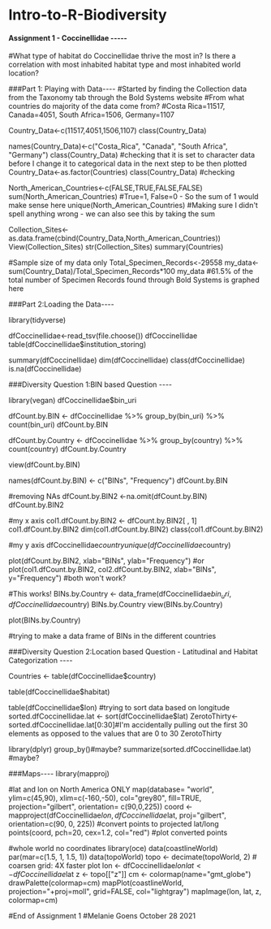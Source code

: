 # Intro-to-R-Biodiversity

#### Assignment 1 - Coccinellidae -----

#What type of habitat do Coccinellidae thrive the most in? Is there a correlation with most inhabited habitat type and most inhabited world location?

###Part 1: Playing with Data----
#Started by finding the Collection data from the Taxonomy tab through the Bold Systems website
#From what countries do majority of the data come from?
#Costa Rica=11517, Canada=4051, South Africa=1506, Germany=1107

Country_Data<-c(11517,4051,1506,1107)
class(Country_Data)

names(Country_Data)<-c("Costa_Rica", "Canada", "South Africa", "Germany")
class(Country_Data) #checking that it is set to character data before I change it to categorical data in the next step to be then plotted
Country_Data<-as.factor(Countries)
class(Country_Data) #checking

North_American_Countries<-c(FALSE,TRUE,FALSE,FALSE)
sum(North_American_Countries) #True=1, False=0 - So the sum of 1 would make sense here
unique(North_American_Countries) #Making sure I didn't spell anything wrong - we can also see this by taking the sum

Collection_Sites<-as.data.frame(cbind(Country_Data,North_American_Countries))
View(Collection_Sites)
str(Collection_Sites)
summary(Countries)

#Sample size of my data only
Total_Specimen_Records<-29558
my_data<-sum(Country_Data)/Total_Specimen_Records*100
my_data
#61.5% of the total number of Specimen Records found through Bold Systems is graphed here



###Part 2:Loading the Data----

library(tidyverse)

dfCoccinellidae<-read_tsv(file.choose())
dfCoccinellidae
table(dfCoccinellidae$institution_storing)

summary(dfCoccinellidae)
dim(dfCoccinellidae)
class(dfCoccinellidae)
is.na(dfCoccinellidae)
       

###Diversity Question 1:BIN based Question ----

library(vegan)
dfCoccinellidae$bin_uri

dfCount.by.BIN <- dfCoccinellidae %>%
  group_by(bin_uri) %>%
  count(bin_uri)
dfCount.by.BIN

dfCount.by.Country <- dfCoccinellidae %>%
  group_by(country) %>%
  count(country)
dfCount.by.Country

view(dfCount.by.BIN)

names(dfCount.by.BIN) <- c("BINs", "Frequency")
dfCount.by.BIN

#removing NAs
dfCount.by.BIN2 <-na.omit(dfCount.by.BIN)
dfCount.by.BIN2

#my x axis
col1.dfCount.by.BIN2 <- dfCount.by.BIN2[ , 1]
col1.dfCount.by.BIN2
dim(col1.dfCount.by.BIN2)
class(col1.dfCount.by.BIN2)

#my y axis
dfCoccinellidae$country
unique(dfCoccinellidae$country)

plot(dfCount.by.BIN2, xlab="BINs", ylab="Frequency")
#or
plot(col1.dfCount.by.BIN2, col2.dfCount.by.BIN2, xlab="BINs", y="Frequency")
#both won't work?

#This works!
BINs.by.Country <- data_frame(dfCoccinellidae$bin_uri, dfCoccinellidae$country)
BINs.by.Country
view(BINs.by.Country)

plot(BINs.by.Country)

#trying to make a data frame of BINs in the different countries

###Diversity Question 2:Location based Question - Latitudinal and Habitat Categorization ----

Countries <- table(dfCoccinellidae$country)

table(dfCoccinellidae$habitat)

table(dfCoccinellidae$lon) #trying to sort data based on longitude
sorted.dfCoccinellidae.lat <- sort(dfCoccinellidae$lat)
ZerotoThirty<-sorted.dfCoccinellidae.lat[0:30]#I'm accidentally pulling out the first 30 elements as opposed to the values that are 0 to 30
ZerotoThirty

library(dplyr)
group_by()#maybe?
summarize(sorted.dfCoccinellidae.lat) #maybe?


###Maps----
library(mapproj)

#lat and lon on North America ONLY
map(database= "world", ylim=c(45,90), xlim=c(-160,-50), col="grey80", fill=TRUE, projection="gilbert", orientation= c(90,0,225))
coord <- mapproject(dfCoccinellidae$lon, dfCoccinellidae$lat, proj="gilbert", orientation=c(90, 0, 225))  #convert points to projected lat/long
points(coord, pch=20, cex=1.2, col="red")  #plot converted points

#whole world no coordinates
library(oce)
data(coastlineWorld)
par(mar=c(1.5, 1, 1.5, 1))
data(topoWorld)
topo <- decimate(topoWorld, 2) # coarsen grid: 4X faster plot
lon <- dfCoccinellidae$lon
lat <- dfCoccinellidae$lat
z <- topo[["z"]]
cm <- colormap(name="gmt_globe")
drawPalette(colormap=cm)
mapPlot(coastlineWorld, projection="+proj=moll", grid=FALSE, col="lightgray")
mapImage(lon, lat, z, colormap=cm)

#End of Assignment 1
#Melanie Goens October 28 2021
